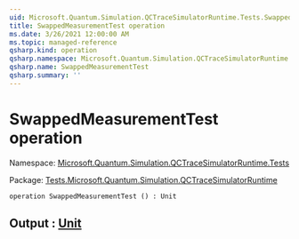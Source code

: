 ```yaml
---
uid: Microsoft.Quantum.Simulation.QCTraceSimulatorRuntime.Tests.SwappedMeasurementTest
title: SwappedMeasurementTest operation
ms.date: 3/26/2021 12:00:00 AM
ms.topic: managed-reference
qsharp.kind: operation
qsharp.namespace: Microsoft.Quantum.Simulation.QCTraceSimulatorRuntime.Tests
qsharp.name: SwappedMeasurementTest
qsharp.summary: ''
---
```


# SwappedMeasurementTest operation

Namespace: [Microsoft.Quantum.Simulation.QCTraceSimulatorRuntime.Tests](xref:Microsoft.Quantum.Simulation.QCTraceSimulatorRuntime.Tests)

Package: [Tests.Microsoft.Quantum.Simulation.QCTraceSimulatorRuntime](https://nuget.org/packages/Tests.Microsoft.Quantum.Simulation.QCTraceSimulatorRuntime)




```qsharp
operation SwappedMeasurementTest () : Unit
```


## Output : [Unit](xref:microsoft.quantum.lang-ref.unit)

